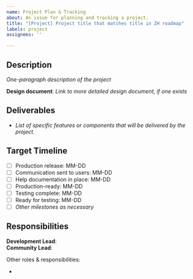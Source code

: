 ```yaml
---
name: Project Plan & Tracking
about: An issue for planning and tracking a project.
title: "[Project] Project title that matches title in ZH roadmap"
labels: project
assignees: ''

---
```


## Description ##

*One-paragraph description of the project*

**Design document**: *Link to more detailed design document, if one exists*

## Deliverables ##

- *List of specific features or components that will be delivered by the project.*

## Target Timeline ##

- [ ] Production release: MM-DD
- [ ] Communication sent to users: MM-DD
- [ ] Help documentation in place: MM-DD
- [ ] Production-ready: MM-DD
- [ ] Testing complete: MM-DD
- [ ] Ready for testing: MM-DD
- [ ] *Other milestones as necessary*

## Responsibilities ##

**Development Lead**:  
**Community Lead**: 

Other roles & responsibilities:

-
